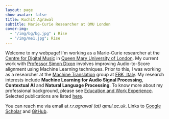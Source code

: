 ```yaml
---
layout: page
show-avatar: false
title: Ruchit Agrawal
subtitle: Marie-Curie Researcher at QMU London
cover-img: 
  - "/img/bg/bg.jpg" : Rise
  - "/img/me1.jpg": Rise
---
```


Welcome to my webpage! I'm working as a Marie-Curie researcher at the [Centre for Digital Music](https://c4dm.eecs.qmul.ac.uk/) in [Queen Mary University of London](https://www.qmul.ac.uk/). My current work with [Professor Simon Dixon](http://www.eecs.qmul.ac.uk/~simond/) involves improving Audio-to-Score alignment using Machine Learning techniques. Prior to this, I was working as a researcher at the [Machine Translation](https://ict.fbk.eu/units/hlt-mt/) group at [FBK, Italy](https://www.fbk.eu/en/). My research interests include **Machine Learning for Audio Signal Processing**, **Contextual AI** and **Natural Language Processing**. To know more about my professional background, please see [Education and Work Experience](/testWeb/background). Selected publications are listed [here](/testWeb/publications).

You can reach me via email at _r.r.agrawal (at) qmul.ac.uk_. Links to [Google Scholar](https://scholar.google.com/citations?user=2txekSkAAAAJ&hl=en) and [GitHub](https://github.com/rragrawal).
